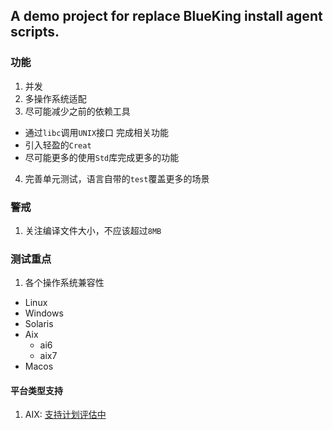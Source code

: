 ## A demo project for replace BlueKing install agent scripts.

### 功能

1. 并发
2. 多操作系统适配
3. 尽可能减少之前的依赖工具
  - 通过``libc``调用``UNIX``接口 完成相关功能
  - 引入轻盈的``Creat``
  - 尽可能更多的使用``Std``库完成更多的功能
4. 完善单元测试，语言自带的``test``覆盖更多的场景


### 警戒

1. 关注编译文件大小，不应该超过``8MB``

### 测试重点
1. 各个操作系统兼容性
  - Linux
  - Windows
  - Solaris
  - Aix
    - ai6
	- aix7
  - Macos


#### 平台类型支持
1. AIX: [支持计划评估中](https://community.ibm.com/community/user/power/communities/community-home/digestviewer/viewthread?GroupId=6211&MessageKey=b60b78ac-d482-4565-9db9-75690cce06f8&CommunityKey=10c1d831-47ee-4d92-a138-b03f7896f7c9&ReturnUrl=%2Fcommunity%2Fuser%2Fpower%2Fcommunities%2Fcommunity-home%2Fdigestviewer%3FListKey%3Daf5415f8-d8d8-4ac4-b3cb-08a8da184054)